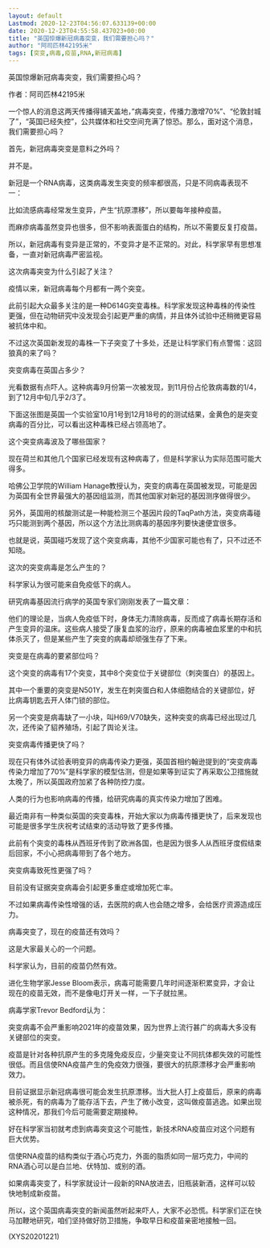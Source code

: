 ```yaml
---
layout: default
Lastmod: 2020-12-23T04:56:07.633139+00:00
date: 2020-12-23T04:55:58.437023+00:00
title: "英国惊爆新冠病毒突变，我们需要担心吗？"
author: "阿司匹林42195米"
tags: [突变,病毒,疫苗,RNA,新冠病毒]
---
```


英国惊爆新冠病毒突变，我们需要担心吗？

作者：阿司匹林42195米

一个惊人的消息这两天传播得铺天盖地，”病毒突变，传播力激增70%”、“伦敦封城了”，“英国已经失控”，公共媒体和社交空间充满了惊恐。那么，面对这个消息，我们需要担心吗？

首先，新冠病毒突变是意料之外吗？

并不是。

新冠是一个RNA病毒，这类病毒发生突变的频率都很高，只是不同病毒表现不一：

比如流感病毒经常发生变异，产生“抗原漂移”，所以要每年接种疫苗。

而麻疹病毒虽然变异也很多，但不影响表面蛋白的结构，所以不需要反复打疫苗。

所以，新冠病毒有变异是正常的，不变异才是不正常的。对此，科学家早有思想准备，一直对新冠病毒严密监视。

这次病毒突变为什么引起了关注？

疫情以来，新冠病毒每个月都有一两个突变。

此前引起大众最多关注的是一种D614G突变毒株。科学家发现这种毒株的传染性更强，但在动物研究中没发现会引起更严重的病情，并且体外试验中还稍微更容易被抗体中和。

不过这次英国新发现的毒株一下子突变了十多处，还是让科学家们有点警惕：这回狼真的来了吗？

突变病毒在英国占多少？

光看数据有点吓人。这种病毒9月份第一次被发现，到11月份占伦敦病毒数的1/4，到了12月中旬几乎2/3了。

下面这张图是英国一个实验室10月1号到12月18号的的测试结果，金黄色的是突变病毒的百分比，可以看出这种毒株已经占领高地了。

这个突变病毒波及了哪些国家？

现在荷兰和其他几个国家已经发现有这种病毒了，但是科学家认为实际范围可能大得多。

哈佛公卫学院的William Hanage教授认为，突变的病毒在英国被发现，可能是因为英国有全世界最强大的基因组监测，而其他国家对新冠的基因测序做得很少。

另外，英国用的核酸测试是一种能检测三个基因片段的TaqPath方法，突变病毒碰巧只能测到两个基因，所以这个方法比测病毒的基因序列要快速便宜很多。

也就是说，英国碰巧发现了这个突变病毒，其他不少国家可能也有了，只不过还不知晓。

这次的突变病毒是怎么产生的？

科学家认为很可能来自免疫低下的病人。

研究病毒基因流行病学的英国专家们刚刚发表了一篇文章：

他们的理论是，当病人免疫低下时，身体无力清除病毒，反而成了病毒长期存活和产生变异的温床。这些病人接受了康复血浆的治疗，原来的病毒被血浆里的中和抗体杀灭了，但是某些产生了突变的病毒却顽强生存了下来。

突变是在病毒的要紧部位吗？

这个突变的病毒有17个突变，其中8个突变位于关键部位（刺突蛋白）的基因上。

其中一个重要的突变是N501Y，发生在刺突蛋白和人体细胞结合的关键部位，好比病毒钥匙去开人体门锁的部位。

另一个突变是病毒缺了一小块，叫H69/V70缺失，这种突变的病毒已经出现过几次，还传染了貂养殖场，引起了舆论关注。

突变病毒传播更快了吗？

现在只有体外试验表明变异的病毒传染力更强，英国首相约翰逊提到的“突变病毒传染力增加了70%”是科学家的模型估测，但是如果等到证实了再采取公卫措施就太晚了，所以英国政府加紧了各种防控力度。

人类的行为也影响病毒的传播，给研究病毒的真实传染力增加了困难。

最近南非有一种类似英国的突变毒株，开始大家以为病毒传播更快了，后来发现也可能是很多学生庆祝考试结束的活动导致了更多传播。

此前有个突变的毒株从西班牙传到了欧洲各国，也是因为很多人从西班牙度假结束后回家，不小心把病毒带到了各个地方。

突变病毒致死性更强了吗？

目前没有证据突变病毒会引起更多重症或增加死亡率。

不过如果病毒传染性增强的话，去医院的病人也会随之增多，会给医疗资源造成压力。

病毒突变了，现在的疫苗还有效吗？

这是大家最关心的一个问题。

科学家认为，目前的疫苗仍然有效。

进化生物学家Jesse Bloom表示，病毒可能需要几年时间逐渐积累变异，才会让现在的疫苗无效，而不是像电灯开关一样，一下子就拉黑。

病毒学家Trevor Bedford认为：

突变病毒不会严重影响2021年的疫苗效果，因为世界上流行甚广的病毒大多没有关键部位的突变。

疫苗是针对各种抗原产生的多克隆免疫反应，少量突变让不同抗体都失效的可能性很低。而且信使RNA疫苗产生的免疫效力很强，要很大的抗原漂移才会严重影响效力。

目前证据显示新冠病毒很可能会发生抗原漂移。当大批人打上疫苗后，原来的病毒被杀死，有的病毒为了能存活下去，产生了微小改变，这叫做疫苗逃逸。如果出现这种情况，那我们今后可能需要定期接种。

好在科学家当初就考虑到病毒突变这个可能性，新技术RNA疫苗应对这个问题有巨大优势。

信使RNA疫苗的结构类似于酒心巧克力，外面的脂质如同一层巧克力，中间的RNA酒心可以是白兰地、伏特加、或别的酒。

如果病毒突变了，科学家就设计一段新的RNA放进去，旧瓶装新酒，这样可以较快地制成新疫苗。

所以，这个英国病毒突变的新闻虽然听起来吓人，大家不必恐慌。科学家们正在快马加鞭地研究，咱们坚持做好防卫措施，争取早日和疫苗亲密地接触一回。

(XYS20201221)

